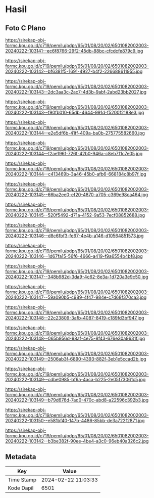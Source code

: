 # Hasil

## Foto C Plano

https://sirekap-obj-formc.kpu.go.id/c719/pemilu/pdpr/65/01/08/20/02/6501082002003-20240222-103141--ec6f8766-29f2-45db-88bc-cfcdcfe879c9.jpg

https://sirekap-obj-formc.kpu.go.id/c719/pemilu/pdpr/65/01/08/20/02/6501082002003-20240222-103142--bf6381f5-1691-4927-b4f2-226688611955.jpg

https://sirekap-obj-formc.kpu.go.id/c719/pemilu/pdpr/65/01/08/20/02/6501082002003-20240222-103143--2dc3aa3c-2ac7-4d3b-9abf-2abd23bb2027.jpg

https://sirekap-obj-formc.kpu.go.id/c719/pemilu/pdpr/65/01/08/20/02/6501082002003-20240222-103143--f90fb010-65db-4644-991d-f5200f2188e3.jpg

https://sirekap-obj-formc.kpu.go.id/c719/pemilu/pdpr/65/01/08/20/02/6501082002003-20240222-103144--e2e5df6b-41ff-409a-ba0b-275775582660.jpg

https://sirekap-obj-formc.kpu.go.id/c719/pemilu/pdpr/65/01/08/20/02/6501082002003-20240222-103144--f2ae196f-726f-42b0-946a-c8eb711c7e05.jpg

https://sirekap-obj-formc.kpu.go.id/c719/pemilu/pdpr/65/01/08/20/02/6501082002003-20240222-103144--c413469b-3a46-45b0-afb6-668184c8b97f.jpg

https://sirekap-obj-formc.kpu.go.id/c719/pemilu/pdpr/65/01/08/20/02/6501082002003-20240222-103145--66ba2ee0-ef20-4870-a705-c369e98ca464.jpg

https://sirekap-obj-formc.kpu.go.id/c719/pemilu/pdpr/65/01/08/20/02/6501082002003-20240222-103145--520f5492-d71a-4152-9a53-7ecf08852688.jpg

https://sirekap-obj-formc.kpu.go.id/c719/pemilu/pdpr/65/01/08/20/02/6501082002003-20240222-103146--d8c6fbf3-fe67-4e4b-a146-d10564851573.jpg

https://sirekap-obj-formc.kpu.go.id/c719/pemilu/pdpr/65/01/08/20/02/6501082002003-20240222-103146--1d67fa15-56f6-4666-a419-f9a6554b4bf8.jpg

https://sirekap-obj-formc.kpu.go.id/c719/pemilu/pdpr/65/01/08/20/02/6501082002003-20240222-103147--348b982d-3da9-4c62-8e3a-1d720a3e9c50.jpg

https://sirekap-obj-formc.kpu.go.id/c719/pemilu/pdpr/65/01/08/20/02/6501082002003-20240222-103147--59a090b5-c989-4f47-984e-c7d68f370ca3.jpg

https://sirekap-obj-formc.kpu.go.id/c719/pemilu/pdpr/65/01/08/20/02/6501082002003-20240222-103148--22c23809-3afb-4087-8419-c189fd3bf947.jpg

https://sirekap-obj-formc.kpu.go.id/c719/pemilu/pdpr/65/01/08/20/02/6501082002003-20240222-103148--065b956d-98af-4e75-8f43-676e30a9631f.jpg

https://sirekap-obj-formc.kpu.go.id/c719/pemilu/pdpr/65/01/08/20/02/6501082002003-20240222-103149--2506ab3f-6890-4393-882f-3eb1e5ccad2b.jpg

https://sirekap-obj-formc.kpu.go.id/c719/pemilu/pdpr/65/01/08/20/02/6501082002003-20240222-103149--cdbe0985-bf6a-4aca-b225-2e05f73061c5.jpg

https://sirekap-obj-formc.kpu.go.id/c719/pemilu/pdpr/65/01/08/20/02/6501082002003-20240222-103149--b79d676d-7ad0-470c-abd8-a22596c392b3.jpg

https://sirekap-obj-formc.kpu.go.id/c719/pemilu/pdpr/65/01/08/20/02/6501082002003-20240222-103150--e581bf40-147b-4486-85bb-de3a722f2871.jpg

https://sirekap-obj-formc.kpu.go.id/c719/pemilu/pdpr/65/01/08/20/02/6501082002003-20240222-103142--b3be382f-90ee-4be4-a3c0-96eb40a326c2.jpg


## Metadata

| Key        | Value               |
| ---------- | ------------------- |
| Time Stamp | 2024-02-22 11:03:33 |
| Kode Dapil | 6501                |



